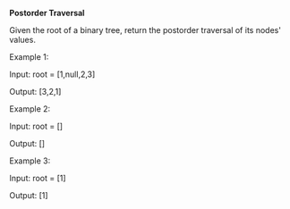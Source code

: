 **Postorder Traversal**

Given the root of a binary tree, return the postorder traversal of its nodes' values.

 

Example 1:

Input: root = [1,null,2,3]

Output: [3,2,1]


Example 2:

Input: root = []

Output: []

Example 3:

Input: root = [1]

Output: [1]
 
